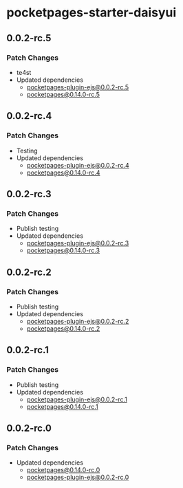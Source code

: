 # pocketpages-starter-daisyui

## 0.0.2-rc.5

### Patch Changes

- te4st
- Updated dependencies
  - pocketpages-plugin-ejs@0.0.2-rc.5
  - pocketpages@0.14.0-rc.5

## 0.0.2-rc.4

### Patch Changes

- Testing
- Updated dependencies
  - pocketpages-plugin-ejs@0.0.2-rc.4
  - pocketpages@0.14.0-rc.4

## 0.0.2-rc.3

### Patch Changes

- Publish testing
- Updated dependencies
  - pocketpages-plugin-ejs@0.0.2-rc.3
  - pocketpages@0.14.0-rc.3

## 0.0.2-rc.2

### Patch Changes

- Publish testing
- Updated dependencies
  - pocketpages-plugin-ejs@0.0.2-rc.2
  - pocketpages@0.14.0-rc.2

## 0.0.2-rc.1

### Patch Changes

- Publish testing
- Updated dependencies
  - pocketpages-plugin-ejs@0.0.2-rc.1
  - pocketpages@0.14.0-rc.1

## 0.0.2-rc.0

### Patch Changes

- Updated dependencies
  - pocketpages@0.14.0-rc.0
  - pocketpages-plugin-ejs@0.0.2-rc.0
